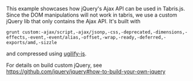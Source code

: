 This example showcases how jQuery's Ajax API can be used in Tabris.js.
Since the DOM manipulations will not work in tabris, we use a custom jQuery
lib that only contains the Ajax API. It's built with

    grunt custom:-ajax/script,-ajax/jsonp,-css,-deprecated,-dimensions,-effects,-event,-event/alias,-offset,-wrap,-ready,-deferred,-exports/amd,-sizzle

and compressed using [ugilify-js](https://www.npmjs.org/package/uglify-js).

For details on build custom jQuery, see https://github.com/jquery/jquery#how-to-build-your-own-jquery
